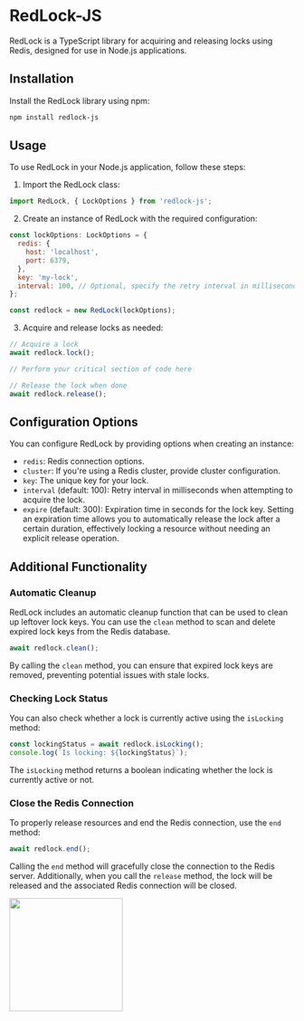 # RedLock-JS

RedLock is a TypeScript library for acquiring and releasing locks using Redis, designed for use in Node.js applications.

## Installation

Install the RedLock library using npm:

```bash
npm install redlock-js
```

## Usage
To use RedLock in your Node.js application, follow these steps:

1. Import the RedLock class:

```JavaScript
import RedLock, { LockOptions } from 'redlock-js';
```

2. Create an instance of RedLock with the required configuration:

```JavaScript
const lockOptions: LockOptions = {
  redis: {
    host: 'localhost',
    port: 6379,
  },
  key: 'my-lock',
  interval: 100, // Optional, specify the retry interval in milliseconds
};

const redlock = new RedLock(lockOptions);
```

3. Acquire and release locks as needed:

```JavaScript
// Acquire a lock
await redlock.lock();

// Perform your critical section of code here

// Release the lock when done
await redlock.release();

```

## Configuration Options
You can configure RedLock by providing options when creating an instance:

- `redis`: Redis connection options.
- `cluster`: If you're using a Redis cluster, provide cluster configuration.
- `key`: The unique key for your lock.
- `interval` (default: 100): Retry interval in milliseconds when attempting to acquire the lock.
- `expire` (default: 300):  Expiration time in seconds for the lock key. Setting an expiration time allows you to automatically release the lock after a certain duration, effectively locking a resource without needing an explicit release operation.

## Additional Functionality
### Automatic Cleanup
RedLock includes an automatic cleanup function that can be used to clean up leftover lock keys. You can use the `clean` method to scan and delete expired lock keys from the Redis database.

```JavaScript
await redlock.clean();
```
By calling the `clean` method, you can ensure that expired lock keys are removed, preventing potential issues with stale locks.

### Checking Lock Status
You can also check whether a lock is currently active using the `isLocking` method:

```JavaScript
const lockingStatus = await redlock.isLocking();
console.log(`Is locking: ${lockingStatus}`);
```
The `isLocking` method returns a boolean indicating whether the lock is currently active or not.

### Close the Redis Connection
To properly release resources and end the Redis connection, use the `end` method:

```JavaScript
await redlock.end();
```
Calling the `end` method will gracefully close the connection to the Redis server. Additionally, when you call the `release` method, the lock will be released and the associated Redis connection will be closed.

<a href="https://www.buymeacoffee.com/luthfikhan">
  <img width="200" src="https://www.buymeacoffee.com/assets/img/guidelines/download-assets-1.svg" />
</a>